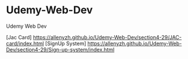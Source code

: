 # Udemy-Web-Dev

Udemy Web Dev

[Jac Card] https://allenyzh.github.io/Udemy-Web-Dev/section4-29/JAC-card/index.html
[SignUp System] https://allenyzh.github.io/Udemy-Web-Dev/section4-29/Sign-up-system/index.html
